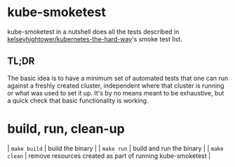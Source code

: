 # kube-smoketest

kube-smoketest in a nutshell does all the tests described in [kelseyhightower/kubernetes-the-hard-way](https://github.com/kelseyhightower/kubernetes-the-hard-way/blob/master/docs/13-smoke-test.md)'s smoke test list.

## TL;DR

The basic idea is to have a minimum set of automated tests that one can run against a freshly created cluster, independent where that cluster
is running or what was used to set it up. It's by no means meant to be exhaustive, but a quick check that basic functionality is working.

# build, run, clean-up

| `make build` | build the binary |
| `make run` | build and run the binary |
| `make clean` | remove resources created as part of running kube-smoketest |
